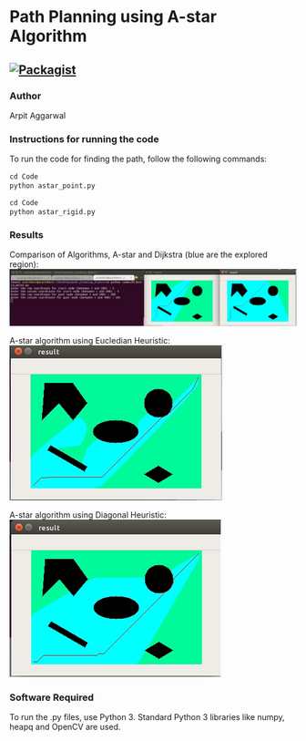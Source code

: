 # Path Planning using A-star Algorithm

[![Packagist](https://img.shields.io/packagist/l/doctrine/orm.svg)](LICENSE.md)
---


### Author
Arpit Aggarwal


### Instructions for running the code
To run the code for finding the path, follow the following commands:


```
cd Code
python astar_point.py
```


```
cd Code
python astar_rigid.py
```


### Results

Comparison of Algorithms, A-star and Dijkstra (blue are the explored region):
![Screenshot](screen.jpg)

A-star algorithm using Eucledian Heuristic:<br>
![Screenshot](screen1.jpg)

A-star algorithm using Diagonal Heuristic:<br>
![Screenshot](screen2.jpg)


### Software Required
To run the .py files, use Python 3. Standard Python 3 libraries like numpy, heapq and OpenCV are used.
